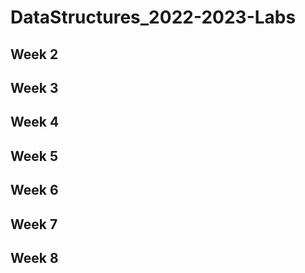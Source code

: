 # DataStructures_2022-2023-Labs

## Week 2

## Week 3

## Week 4

## Week 5

## Week 6

## Week 7

## Week 8